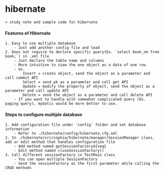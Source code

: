 # hibernate
	> study note and sample code for hibernate

#### Features of Hibernate 
	1. Easy to use multiple database
		- Just add another config file and load
	2. Does not require to declare specific query(Ex. `select book_nm from book;`) in .xml file
		- Just declare the table name and columns
		- More intuitive to view the one object as a data of one row
		- ex. 
			Insert = create object, send the object as a parameter and call commit API
			Select = send pk as a parameter and call get API
			Update = modify the property of object, send the object as a parameter and call update API
			Delete = send the object as a parameter and call delete API
		- If you want to handle with somewhat complicated query (Ex. paging query), mybatis would be more better to use.

#### Steps to configure multiple database
	1. Add configuration file under 'config' folder and set database information
		- Refer to ./hibernate/config/hibernate.cfg.xml
	2. In ./hibernate/src/sophia/hibernate/manager/SessionManager class, add or edit method that handles configuration file
		- Add method named getSessionFactory${seq}
		- Edit method named closeSessionFactory()
	3. Call different sessionFactory in TestMain class
		- You can open multiple SessionFactory
		- Send the sessionFactory as the first parameter while calling the CRUD methods
	
